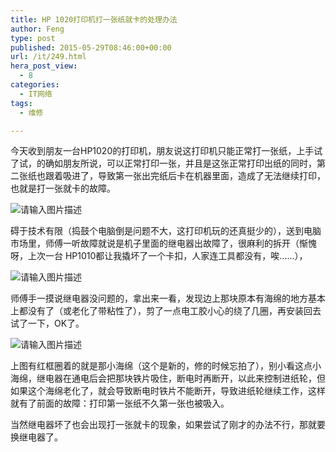 ```yaml
---
title: HP 1020打印机打一张纸就卡的处理办法
author: Feng
type: post
published: 2015-05-29T08:46:00+00:00
url: /it/249.html
hera_post_view:
  - 8
categories:
  - IT网络
tags:
  - 维修

---
```

今天收到朋友一台HP1020的打印机，朋友说这打印机只能正常打一张纸，上手试了试，的确如朋友所说，可以正常打印一张，并且是这张正常打印出纸的同时，第二张纸也跟着吸进了，导致第一张出完纸后卡在机器里面，造成了无法继续打印，也就是打一张就卡的故障。

<img decoding="async" src="https://cdn.uu126.cn/wp-content/uploads/2015/05/635073587227937189.jpg" alt="请输入图片描述" title="请输入图片描述" /> 

碍于技术有限（捣鼓个电脑倒是问题不大，这打印机玩的还真挺少的），送到电脑市场里，师傅一听故障就说是机子里面的继电器出故障了，很麻利的拆开（惭愧呀，上次一台 HP1010都让我撬坏了一个卡扣，人家连工具都没有，唉……），

<img decoding="async" src="https://cdn.uu126.cn/wp-content/uploads/2015/05/20150528163705.jpg" alt="请输入图片描述" title="请输入图片描述" /> 

师傅手一摸说继电器没问题的，拿出来一看，发现边上那块原本有海绵的地方基本上都没有了（或老化了带粘性了），剪了一点电工胶小心的绕了几圈，再安装回去试了一下，OK了。

<img decoding="async" src="https://cdn.uu126.cn/wp-content/uploads/2015/05/20150528162243.jpg" alt="请输入图片描述" title="请输入图片描述" /> 

上图有红框圈着的就是那小海绵（这个是新的，修的时候忘拍了），别小看这点小海绵，继电器在通电后会把那块铁片吸住，断电时再断开，以此来控制进纸轮，但如果这个海绵老化了，就会导致断电时铁片不能断开，导致进纸轮继续工作，这样就有了前面的故障：打印第一张纸不久第一张也被吸入。

当然继电器坏了也会出现打一张就卡的现象，如果尝试了刚才的办法不行，那就要换继电器了。
